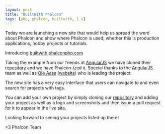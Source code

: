 ```yaml
---
layout: post
title: "BuiltWith Phalcon"
tags: [php, phalcon, builtwith, 1.x]
---
```


Today we are launching a new site that would help us spread the word about Phalcon and show where Phalcon is used, whether this is production applications, hobby projects or tutorials.

Introducing [builtwith.phalconphp.com](http://builtwith.phalconphp.com)

Taking the example from our friends at [AngularJS](http://www.angularjs.org) we have cloned their [repository](https://github.com/angular/builtwith.angularjs.org) and we have Phalcon-ized it. Special thanks to the [AngularJS](http://en.wikipedia.org/wiki/AngularJS) team as well as [Ole Aass](https://github.com/oaass) ([website](http://oleaass.com)) who is leading the project.

<!--more-->
The new site has a very easy interface that users can navigate to and even search for projects with tags. 

You can add your own project by simply cloning our [repository](https://github.com/phalcon/builtwith) and adding your project as well as a logo and screenshots and then issue a pull request for it to appear in the live site.

Looking forward to seeing your projects listed up there!


<3 Phalcon Team
